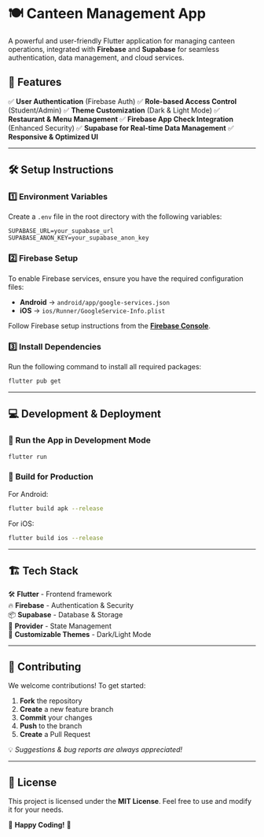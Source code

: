 # 🍽️ Canteen Management App

A powerful and user-friendly Flutter application for managing canteen operations, integrated with **Firebase** and **Supabase** for seamless authentication, data management, and cloud services.

## 🚀 Features

✅ **User Authentication** (Firebase Auth)
✅ **Role-based Access Control** (Student/Admin)
✅ **Theme Customization** (Dark & Light Mode)
✅ **Restaurant & Menu Management**
✅ **Firebase App Check Integration** (Enhanced Security)
✅ **Supabase for Real-time Data Management**
✅ **Responsive & Optimized UI**

---

## 🛠️ Setup Instructions

### 1️⃣ Environment Variables
Create a `.env` file in the root directory with the following variables:
```env
SUPABASE_URL=your_supabase_url
SUPABASE_ANON_KEY=your_supabase_anon_key
```

### 2️⃣ Firebase Setup
To enable Firebase services, ensure you have the required configuration files:
- **Android** → `android/app/google-services.json`
- **iOS** → `ios/Runner/GoogleService-Info.plist`

Follow Firebase setup instructions from the **[Firebase Console](https://console.firebase.google.com/)**.

### 3️⃣ Install Dependencies
Run the following command to install all required packages:
```bash
flutter pub get
```

---

## 💻 Development & Deployment

### 🔹 Run the App in Development Mode
```bash
flutter run
```

### 🔹 Build for Production
For Android:
```bash
flutter build apk --release
```
For iOS:
```bash
flutter build ios --release
```

---

## 🏗️ Tech Stack

🛠️ **Flutter** - Frontend framework  
🔥 **Firebase** - Authentication & Security  
📦 **Supabase** - Database & Storage  
🔧 **Provider** - State Management  
🎨 **Customizable Themes** - Dark/Light Mode  

---

## 🤝 Contributing

We welcome contributions! To get started:
1. **Fork** the repository
2. **Create** a new feature branch
3. **Commit** your changes
4. **Push** to the branch
5. **Create** a Pull Request

💡 *Suggestions & bug reports are always appreciated!*

---

## 📜 License
This project is licensed under the **MIT License**. Feel free to use and modify it for your needs.

🚀 **Happy Coding!** 🎉

